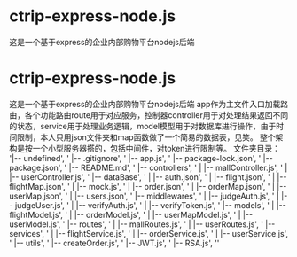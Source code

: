 # ctrip-express-node.js
这是一个基于express的企业内部购物平台nodejs后端
# ctrip-express-node.js
这是一个基于express的企业内部购物平台nodejs后端
app作为主文件入口加载路由，各个功能路由route用于对应服务，控制器controller用于对处理结果返回不同的状态，service用于处理业务逻辑，model模型用于对数据库进行操作，由于时间限制，本人只用json文件夹和map函数做了一个简易的数据表，见笑。
整个架构是按一个小型服务器搭的，包括中间件，对token进行限制等。
文件夹目录：
  '|-- undefined',
  '    |-- .gitignore',
  '    |-- app.js',
  '    |-- package-lock.json',
  '    |-- package.json',
  '    |-- README.md',
  '    |-- controllers',
  '    |   |-- mallController.js',
  '    |   |-- userController.js',
  '    |-- dataBase',
  '    |   |-- auth.json',
  '    |   |-- flight.json',
  '    |   |-- flightMap.json',
  '    |   |-- mock.js',
  '    |   |-- order.json',
  '    |   |-- orderMap.json',
  '    |   |-- userMap.json',
  '    |   |-- users.json',
  '    |-- middlewares',
  '    |   |-- judgeAuth.js',
  '    |   |-- judgeUser.js',
  '    |   |-- verifyAuth.js',
  '    |   |-- verifyToken.js',
  '    |-- models',
  '    |   |-- flightModel.js',
  '    |   |-- orderModel.js',
  '    |   |-- userMapModel.js',
  '    |   |-- userModel.js',
  '    |-- routes',
  '    |   |-- mallRoutes.js',
  '    |   |-- userRoutes.js',
  '    |-- services',
  '    |   |-- flightService.js',
  '    |   |-- orderService.js',
  '    |   |-- userService.js',
  '    |-- utils',
  '        |-- createOrder.js',
  '        |-- JWT.js',
  '        |-- RSA.js',
  ''

